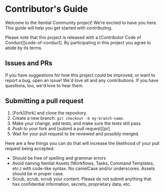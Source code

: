 # Contributor's Guide

Welcome to the Itential Community project! We’re excited to have you here. This guide will help you get started with contributing.

Please note that this project is released with a [Contributor Code of Conduct][code-of-conduct]. By participating in this project you agree to abide by its terms.

## Issues and PRs

If you have suggestions for how this project could be improved, or want to report a bug, open an issue! We'd love all and any contributions. If you have questions, too, we'd love to hear them.

## Submitting a pull request

1. [Fork][fork] and clone the repository.
1. Create a new branch: `git checkout -b my-branch-name`.
1. Make your change, add tests, and make sure the tests still pass.
1. Push to your fork and [submit a pull request][pr].
1. Wait for your pull request to be reviewed and possibly merged.

Here are a few things you can do that will increase the likelihood of your pull request being accepted:
- Should be free of spelling and grammar errors
- Avoid naming Itential Assets (Workflows, Tasks, Command Templates, etc.) with code-like syntax. No camelCase and/or underscores. Assets should be in proper case.
- Scrub, scrub, scrub your content. Please do not submit anything that has confidential information, secrets, proprietary data, etc.


